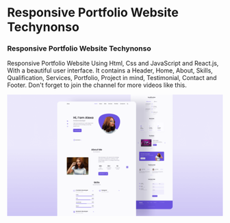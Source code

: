 # Responsive Portfolio Website Techynonso
### Responsive Portfolio Website Techynonso
Responsive Portfolio Website Using Html, Css and JavaScript and React.js, With a beautiful user interface. It contains a Header, Home, About, Skills, Qualification, Services, Portfolio, Project in mind, Testimonial, Contact and Footer.
Don't forget to join the channel for more videos like this. 

![Resume cv](/preview.png)
